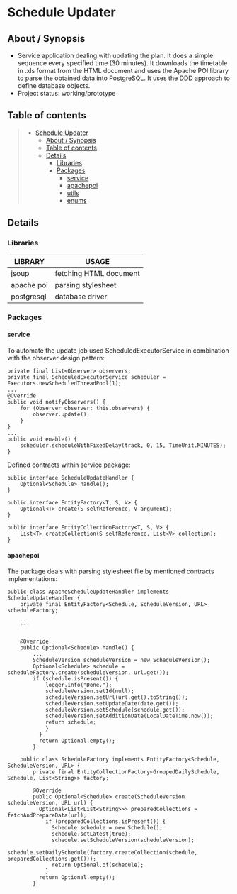# Schedule Updater

## About / Synopsis

* Service application dealing with updating the plan. It does a simple sequence every specified time (30 minutes). It downloads the timetable in .xls format from the HTML document and uses the Apache POI library to parse the obtained data into PostgreSQL. It uses the DDD approach to define database objects.
* Project status: working/prototype

## Table of contents

> * [Schedule Updater](#schedule-updater)
>   * [About / Synopsis](#about--synopsis)
>   * [Table of contents](#table-of-contents)
>   * [Details](#details)
>     * [Libraries](#libraries)
>     * [Packages](#packages)
>       * [service](#service)
>       * [apachepoi](#apachepoi)
>       * [utils](#utils)
>       * [enums](#enums)

## Details

### Libraries

| LIBRARY | USAGE | 
| ------- | ----- | 
| jsoup | fetching HTML document |
| apache poi | parsing stylesheet |
| postgresql | database driver |

### Packages

#### service

  To automate the update job used ScheduledExecutorService in combination with the observer design pattern:

    private final List<Observer> observers;
    private final ScheduledExecutorService scheduler = Executors.newScheduledThreadPool(1);
    ...
    @Override
    public void notifyObservers() {
        for (Observer observer: this.observers) {
            observer.update();
        }
    }
    ...
    public void enable() {
        scheduler.scheduleWithFixedDelay(track, 0, 15, TimeUnit.MINUTES);
    }
    

Defined contracts within service package:

    public interface ScheduleUpdateHandler {
        Optional<Schedule> handle();
    }
    
    public interface EntityFactory<T, S, V> {
        Optional<T> create(S selfReference, V argument);
    }
    
    public interface EntityCollectionFactory<T, S, V> {
        List<T> createCollection(S selfReference, List<V> collection);
    }


#### apachepoi

  The package deals with parsing stylesheet file by mentioned contracts implementations:
 
    public class ApacheScheduleUpdateHandler implements ScheduleUpdateHandler {
        private final EntityFactory<Schedule, ScheduleVersion, URL> scheduleFactory;

        ...
        
        
        @Override
        public Optional<Schedule> handle() {
            ...
            ScheduleVersion scheduleVersion = new ScheduleVersion();
            Optional<Schedule> schedule = scheduleFactory.create(scheduleVersion, url.get());
            if (schedule.isPresent()) {
                logger.info("Done.");
                scheduleVersion.setId(null);
                scheduleVersion.setUrl(url.get().toString());
                scheduleVersion.setUpdateDate(date.get());
                scheduleVersion.setSchedule(schedule.get());
                scheduleVersion.setAdditionDate(LocalDateTime.now());
                return schedule;
                }
              }
              return Optional.empty();
            }
            
        public class ScheduleFactory implements EntityFactory<Schedule, ScheduleVersion, URL> {
            private final EntityCollectionFactory<GroupedDailySchedule, Schedule, List<String>> factory;

            @Override
            public Optional<Schedule> create(ScheduleVersion scheduleVersion, URL url) {
              Optional<List<List<String>>> preparedCollections = fetchAndPrepareData(url);
                if (preparedCollections.isPresent()) {
                  Schedule schedule = new Schedule();
                  schedule.setLatest(true);
                  schedule.setScheduleVersion(scheduleVersion);
                  schedule.setDailySchedule(factory.createCollection(schedule, preparedCollections.get()));
                  return Optional.of(schedule);
                }
              return Optional.empty();
            }     
  
  
    

